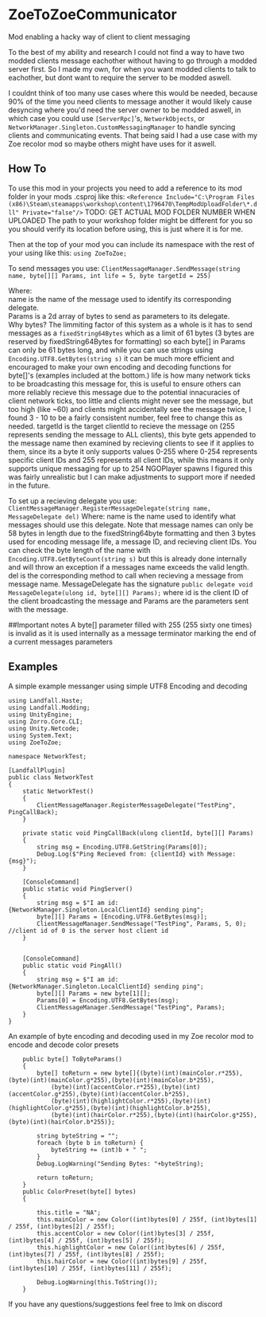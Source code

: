 # ZoeToZoeCommunicator
Mod enabling a hacky way of client to client messaging

To the best of my ability and research I could not find a way to have two modded clients message eachother without having to go through a modded server first. So I made my own, for when you want modded clients to talk to eachother, but dont want to require the server to be modded aswell.

I couldnt think of too many use cases where this would be needed, because 90% of the time you need clients to message another it would likely cause desyncing where you'd need the server owner to be modded aswell, in which case you could use `[ServerRpc]`'s, `NetworkObjects`, or `NetworkManager.Singleton.CustomMessagingManager` to handle syncing clients and communicating events.
That being said I had a use case with my Zoe recolor mod so maybe others might have uses for it aswell.

## How To

To use this mod in your projects you need to add a reference to its mod folder in your mods .csproj like this:
`<Reference Include="C:\Program Files (x86)\Steam\steamapps\workshop\content\1796470\TempModUploadFolder\*.dll" Private="false"/>` TODO: GET ACTUAL MOD FOLDER NUMBER WHEN UPLOADED
The path to your workshop folder might be different for you so you should verify its location before using, this is just where it is for me.

Then at the top of your mod you can include its namespace with the rest of your using like this:
`using ZoeToZoe;`

To send messages you use:
`ClientMessageManager.SendMessage(string name, byte[][] Params, int life = 5, byte targetId = 255)`  

Where:  
       name is the name of the message used to identify its corresponding delegate.  
       Params is a 2d array of bytes to send as parameters to its delegate.  
              Why bytes? The limmiting factor of this system as a whole is it has to send messages as a `fixedString64Bytes` which as a limit of 61 bytes (3 bytes are reserved by fixedString64Bytes for formatting) so each byte[] in Params can only be 61 bytes long, and while you can use strings using `Encoding.UTF8.GetBytes(string s)` it can be much more efficient and encouraged to make your own encoding and decoding functions for byte[]'s (examples included at the bottom.)
       life is how many network ticks to be broadcasting this message for, this is useful to ensure others can more reliably recieve this message due to the potential innacuracies of client network ticks, too little and clients might never see the message, but too high (like ~60) and clients might accidentally see the message twice, I found 3 - 10 to be a fairly consistent number, feel free to change this as needed.
       targetId is the target clientId to recieve the message on (255 represents sending the message to ALL clients), this byte gets appended to the message name then examined by recieving clients to see if it applies to them, since its a byte it only supports values 0-255 where 0-254 represents specific client IDs and 255 represents all client IDs, while this means it only supports unique messaging for up to 254 NGOPlayer spawns I figured this was fairly unrealistic but I can make adjustments to support more if needed in the future.

To set up a recieving delegate you use:
`ClientMessageManager.RegisterMessageDelegate(string name, MessageDelegate del)`
Where:
       name is the name used to identify what messages should use this delegate. Note that message names can only be 58 bytes in length due to the fixedString64byte formatting and then 3 bytes used for encoding message life, a message ID, and recieving client IDs. You can check the byte length of the name with `Encoding.UTF8.GetByteCount(string s)` but this is already done internally and will throw an exception if a messages name exceeds the valid length.
       del is the corresponding method to call when recieving a message from message name. MessageDelegate has the signature `public delegate void MessageDelegate(ulong id, byte[][] Params);` where id is the client ID of the client broadcasting the message and Params are the parameters sent with the message.

##Important notes
A byte[] parameter filled with 255 (255 sixty one times) is invalid as it is used internally as a message terminator marking the end of a current messages parameters

## Examples
A simple example messanger using simple UTF8 Encoding and decoding
```
using Landfall.Haste;
using Landfall.Modding;
using UnityEngine;
using Zorro.Core.CLI;
using Unity.Netcode;
using System.Text;
using ZoeToZoe;

namespace NetworkTest;

[LandfallPlugin]
public class NetworkTest
{
    static NetworkTest()
    {
        ClientMessageManager.RegisterMessageDelegate("TestPing", PingCallBack);
    }

    private static void PingCallBack(ulong clientId, byte[][] Params)
    {
        string msg = Encoding.UTF8.GetString(Params[0]);
        Debug.Log($"Ping Recieved from: {clientId} with Message: {msg}");
    }

    [ConsoleCommand]
    public static void PingServer()
    {
        string msg = $"I am id: {NetworkManager.Singleton.LocalClientId} sending ping";
        byte[][] Params = [Encoding.UTF8.GetBytes(msg)];
        ClientMessageManager.SendMessage("TestPing", Params, 5, 0); //client id of 0 is the server host client id
    }


    [ConsoleCommand]
    public static void PingAll()
    {
        string msg = $"I am id: {NetworkManager.Singleton.LocalClientId} sending ping";
        byte[][] Params = new byte[1][];
        Params[0] = Encoding.UTF8.GetBytes(msg);
        ClientMessageManager.SendMessage("TestPing", Params);
    }
}
```
An example of byte encoding and decoding used in my Zoe recolor mod to encode and decode color presets
```
    public byte[] ToByteParams()
    {
        byte[] toReturn = new byte[]{(byte)(int)(mainColor.r*255),(byte)(int)(mainColor.g*255),(byte)(int)(mainColor.b*255),
            (byte)(int)(accentColor.r*255),(byte)(int)(accentColor.g*255),(byte)(int)(accentColor.b*255),
            (byte)(int)(highlightColor.r*255),(byte)(int)(highlightColor.g*255),(byte)(int)(highlightColor.b*255),
            (byte)(int)(hairColor.r*255),(byte)(int)(hairColor.g*255),(byte)(int)(hairColor.b*255)};

        string byteString = "";
        foreach (byte b in toReturn) {
            byteString += (int)b + " ";
        }
        Debug.LogWarning("Sending Bytes: "+byteString);

        return toReturn;
    }
    public ColorPreset(byte[] bytes)
    {

        this.title = "NA";
        this.mainColor = new Color((int)bytes[0] / 255f, (int)bytes[1] / 255f, (int)bytes[2] / 255f);
        this.accentColor = new Color((int)bytes[3] / 255f, (int)bytes[4] / 255f, (int)bytes[5] / 255f);
        this.highlightColor = new Color((int)bytes[6] / 255f, (int)bytes[7] / 255f, (int)bytes[8] / 255f);
        this.hairColor = new Color((int)bytes[9] / 255f, (int)bytes[10] / 255f, (int)bytes[11] / 255f);

        Debug.LogWarning(this.ToString());
    }
```
If you have any questions/suggestions feel free to lmk on discord
